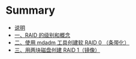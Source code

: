 # Summary

* [说明](README.md)
* [一、RAID 的级别和概念](chapter1.md)
* [二、使用 mdadm 工具创建软 RAID 0 （条带化）](chapter2.md)
* [三、用两块磁盘创建 RAID 1（镜像）](chapter3.md)

